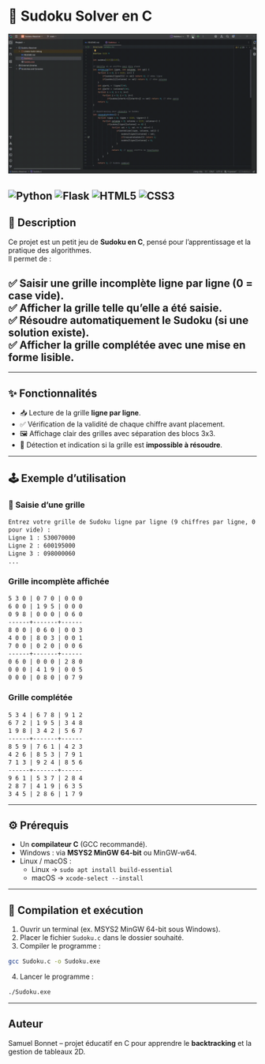# 🧩 Sudoku Solver en C  

![Preview](img/preview.gif)

![Python](https://img.shields.io/badge/Python-3776AB?style=for-the-badge&logo=python&logoColor=white)
![Flask](https://img.shields.io/badge/Flask-000000?style=for-the-badge&logo=flask&logoColor=white)
![HTML5](https://img.shields.io/badge/HTML5-E34F26?style=for-the-badge&logo=html5&logoColor=white)
![CSS3](https://img.shields.io/badge/CSS3-1572B6?style=for-the-badge&logo=css3&logoColor=white)
---

## 📖 Description

Ce projet est un petit jeu de **Sudoku en C**, pensé pour l’apprentissage et la pratique des algorithmes.  
Il permet de :  

✅ Saisir une grille **incomplète** ligne par ligne (0 = case vide).  
✅ Afficher la grille telle qu’elle a été saisie.  
✅ Résoudre automatiquement le Sudoku (si une solution existe).  
✅ Afficher la grille **complétée** avec une mise en forme lisible.
---

---

## ✨ Fonctionnalités

- 📥 Lecture de la grille **ligne par ligne**.  
- ✅ Vérification de la validité de chaque chiffre avant placement.  
- 🖼️ Affichage clair des grilles avec séparation des blocs 3x3.  
- 🚫 Détection et indication si la grille est **impossible à résoudre**.  

---

## 🕹️ Exemple d’utilisation

### 🔹 Saisie d’une grille

```
Entrez votre grille de Sudoku ligne par ligne (9 chiffres par ligne, 0 pour vide) :
Ligne 1 : 530070000
Ligne 2 : 600195000
Ligne 3 : 098000060
...
```

### Grille incomplète affichée

```
5 3 0 | 0 7 0 | 0 0 0
6 0 0 | 1 9 5 | 0 0 0
0 9 8 | 0 0 0 | 0 6 0
------+-------+------
8 0 0 | 0 6 0 | 0 0 3
4 0 0 | 8 0 3 | 0 0 1
7 0 0 | 0 2 0 | 0 0 6
------+-------+------
0 6 0 | 0 0 0 | 2 8 0
0 0 0 | 4 1 9 | 0 0 5
0 0 0 | 0 8 0 | 0 7 9
```

### Grille complétée

```
5 3 4 | 6 7 8 | 9 1 2
6 7 2 | 1 9 5 | 3 4 8
1 9 8 | 3 4 2 | 5 6 7
------+-------+------
8 5 9 | 7 6 1 | 4 2 3
4 2 6 | 8 5 3 | 7 9 1
7 1 3 | 9 2 4 | 8 5 6
------+-------+------
9 6 1 | 5 3 7 | 2 8 4
2 8 7 | 4 1 9 | 6 3 5
3 4 5 | 2 8 6 | 1 7 9
```

---
## ⚙️ Prérequis

- Un **compilateur C** (GCC recommandé).  
- Windows : via **MSYS2 MinGW 64-bit** ou MinGW-w64.  
- Linux / macOS :  
  - Linux → `sudo apt install build-essential`  
  - macOS → `xcode-select --install`  

---

## 🚀 Compilation et exécution

1. Ouvrir un terminal (ex. MSYS2 MinGW 64-bit sous Windows).  
2. Placer le fichier `Sudoku.c` dans le dossier souhaité.  
3. Compiler le programme :  

```bash
gcc Sudoku.c -o Sudoku.exe
```

4. Lancer le programme :

```bash
./Sudoku.exe
```

---

## Auteur

Samuel Bonnet – projet éducatif en C pour apprendre le **backtracking** et la gestion de tableaux 2D.
